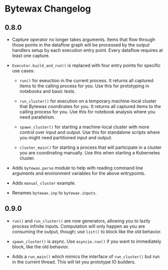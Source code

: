 # Bytewax Changelog

## 0.8.0

- Capture operator no longer takes arguments. Items that flow through
  those points in the dataflow graph will be processed by the output
  handlers setup by each execution entry point. Every dataflow
  requires at least one capture.

- `Executor.build_and_run()` is replaced with four entry points for
  specific use cases:
  
  - `run()` for exeuction in the current process. It returns all
    captured items to the calling process for you. Use this for
    prototyping in notebooks and basic tests.
  
  - `run_cluster()` for execution on a temporary machine-local cluster
    that Bytewax coordinates for you. It returns all captured items to
    the calling process for you. Use this for notebook analysis where
    you need parallelism.
    
  - `spawn_cluster()` for starting a machine-local cluster with more
    control over input and output. Use this for standalone scripts
    where you might need partitioned input and output.
  
  - `cluster_main()` for starting a process that will participate in a
    cluster you are coordinating manually. Use this when starting a
    Kubernetes cluster.
  
- Adds `bytewax.parse` module to help with reading command line
  arguments and environment variables for the above entrypoints.
  
- Adds `manual_cluster` example.

- Renames `bytewax.inp` to `bytewax.inputs`.

## 0.9.0

- `run()` and `run_cluster()` are now generators, allowing you to
  lazily process infinite inputs. Computation will only happen as you
  are consuming the output, though; use `list()` to block like the old
  behavior.

- `spawn_cluster()` is async. Use `asyncio.run()` if you want to
  immediately block, like the old behavior.

- Adds a `run_main()` which mimics the interface of `run_cluster()`
  but run in the current thread. This will let you prototype IO
  builders.
